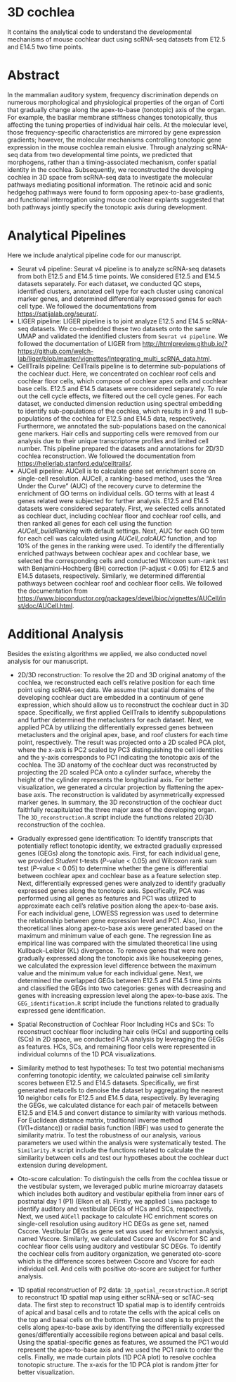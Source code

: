# 3D cochlea

It contains the analytical code to understand the developmental mechanisms of mouse cochlear duct using scRNA-seq datasets from E12.5 and E14.5 two time points. 

# Abstract
In the mammalian auditory system, frequency discrimination depends on numerous morphological and physiological properties of the organ of Corti that gradually change along the apex-to-base (tonotopic) axis of the organ. For example, the basilar membrane stiffness changes tonotopically, thus affecting the tuning properties of individual hair cells. At the molecular level, those frequency-specific characteristics are mirrored by gene expression gradients; however, the molecular mechanisms controlling tonotopic gene expression in the mouse cochlea remain elusive. Through analyzing scRNA-seq data from two developmental time points, we predicted that morphogens, rather than a timing-associated mechanism, confer spatial identity in the cochlea. Subsequently, we reconstructed the developing cochlea in 3D space from scRNA-seq data to investigate the molecular pathways mediating positional information. The retinoic acid and sonic hedgehog pathways were found to form opposing apex-to-base gradients, and functional interrogation using mouse cochlear explants suggested that both pathways jointly specify the tonotopic axis during development.

# Analytical Pipelines
Here we include analytical pipeline code for our manuscript.
* Seurat v4 pipeline: Seurat v4 pipeline is to analyze scRNA-seq datasets from both E12.5 and E14.5 time points. We considered E12.5 and E14.5 datasets separately. For each dataset, we conducted QC steps, identified clusters, annotated cell type for each cluster using canonical marker genes, and determined differentially expressed genes for each cell type. We followed the documentations from https://satijalab.org/seurat/.
* LIGER pipeline: LIGER pipeline is to joint analyze E12.5 and E14.5 scRNA-seq datasets. We co-embedded these two datasets onto the same UMAP and validated the identified clusters from `Seurat v4 pipeline`. We followed the documentation of LIGER from http://htmlpreview.github.io/?https://github.com/welch-lab/liger/blob/master/vignettes/Integrating_multi_scRNA_data.html. 
* CellTrails pipeline: CellTrails pipeline is to determine sub-populations of the cochlear duct. Here, we concentrated on cochlear roof cells and cochlear floor cells, which compose of cochlear apex cells and cochlear base cells. E12.5 and E14.5 datasets were considered separately. To rule out the cell cycle effects, we filtered out the cell cycle genes. For each dataset, we conducted dimension reduction using spectral embedding to identify sub-populations of the cochlea, which results in 9 and 11 sub-populations of the cochlea for E12.5 and E14.5 data, respectively. Furthermore, we annotated the sub-populations based on the canonical gene markers. Hair cells and supporting cells were removed from our analysis due to their unique transcriptome profiles and limited cell number. This pipeline prepared the datasets and annotations for 2D/3D cochlea reconstruction. We followed the documentation from https://hellerlab.stanford.edu/celltrails/. 
* AUCell pipeline: AUCell is to calculate gene set enrichment score on single-cell resolution. AUCell, a ranking-based method, uses the “Area Under the Curve” (AUC) of the recovery curve to determine the enrichment of GO terms on individual cells. GO terms with at least 4 genes related were subjected for further analysis. E12.5 and E14.5 datasets were considered separately. First, we selected cells annotated as cochlear duct, including cochlear floor and cochlear roof cells, and then ranked all genes for each cell using the function *AUCell_buildRanking* with default settings. Next, AUC for each GO term for each cell was calculated using *AUCell_calcAUC* function, and top 10% of the genes in the ranking were used. To identify the differentially enriched pathways between cochlear apex and cochlear base, we selected the corresponding cells and conducted Wilcoxon sum-rank test with Benjamini-Hochberg (BH) correction (*P*-adjust < 0.05) for E12.5 and E14.5 datasets, respectively. Similarly, we determined differential pathways between cochlear roof and cochlear floor cells. We followed the documentation from https://www.bioconductor.org/packages/devel/bioc/vignettes/AUCell/inst/doc/AUCell.html.


# Additional Analysis

Besides the existing algorithms we applied, we also conducted novel analysis for our manuscript. 
* 2D/3D reconstruction: To resolve the 2D and 3D original anatomy of the cochlea, we reconstructed each cell’s relative position for each time point using scRNA-seq data. We assume that spatial domains of the developing cochlear duct are embedded in a continuum of gene expression, which should allow us to reconstruct the cochlear duct in 3D space. Specifically, we first applied CellTrails to identify subpopulations and further determined the metaclusters for each dataset. Next, we applied PCA by utilizing the differentially expressed genes between metaclusters and the original apex, base, and roof clusters for each time point, respectively. The result was projected onto a 2D scaled PCA plot, where the x-axis is PC2 scaled by PC3 distinguishing the cell identities and the y-axis corresponds to PC1 indicating the tonotopic axis of the cochlea. The 3D anatomy of the cochlear duct was reconstructed by projecting the 2D scaled PCA onto a cylinder surface, whereby the height of the cylinder represents the longitudinal axis. For better visualization, we generated a circular projection by flattening the apex-base axis. The reconstruction is validated by asymmetrically expressed marker genes. In summary, the 3D reconstruction of the cochlear duct faithfully recapitulated the three major axes of the developing organ. The `3D_reconstruction.R` script include the functions related 2D/3D reconstruction of the cochlea. 

* Gradually expressed gene identification: To identify transcripts that potentially reflect tonotopic identity, we extracted gradually expressed genes (GEGs) along the tonotopic axis. First, for each individual gene, we provided *Student* t-tests (*P*-value < 0.05) and Wilcoxon rank sum test (*P*-value < 0.05) to determine whether the gene is differential between cochlear apex and cochlear base as a feature selection step. Next, differentially expressed genes were analyzed to identify gradually expressed genes along the tonotopic axis. Specifically, PCA was performed using all genes as features and PC1 was utilized to approximate each cell’s relative position along the apex-to-base axis. For each individual gene, LOWESS regression was used to determine the relationship between gene expression level and PC1. Also, linear theoretical lines along apex-to-base axis were generated based on the maximum and minimum value of each gene. The regression line as empirical line was compared with the simulated theoretical line using Kullback–Leibler (KL) divergence. To remove genes that were non-gradually expressed along the tonotopic axis like housekeeping genes, we calculated the expression level difference between the maximum value and the minimum value for each individual gene. Next, we determined the overlapped GEGs between E12.5 and E14.5 time points and classified the GEGs into two categories: genes with decreasing and genes with increasing expression level along the apex-to-base axis. The `GEG_identification.R` script include the functions related to gradually expressed gene identification.

* Spatial Reconstruction of Cochlear Floor Including HCs and SCs: To reconstruct cochlear floor including hair cells (HCs) and supporting cells (SCs) in 2D space, we conducted PCA analysis by leveraging the GEGs as features. HCs, SCs, and remaining floor cells were represented in individual columns of the 1D PCA visualizations.

* Similarity method to test hypotheses: To test two potential mechanisms conferring tonotopic identity, we calculated pairwise cell similarity scores between E12.5 and E14.5 datasets. Specifically, we first generated metacells to denoise the dataset by aggregating the nearest 10 neighbor cells for E12.5 and E14.5 data, respectively. By leveraging the GEGs, we calculated distance for each pair of metacells between E12.5 and E14.5 and convert distance to similarity with various methods. For Euclidean distance matrix, traditional inverse method (1/(1+distance)) or radial basis function (RBF) was used to generate the similarity matrix. To test the robustness of our analysis, various parameters we used within the analysis were systematically tested. The `Similarity.R` script include the functions related to calculate the similarity between cells and test our hypotheses about the cochlear duct extension during development. 

* Oto-score calculation: To distinguish the cells from the cochlea tissue or the vestibular system, we leveraged public murine microarray datasets which includes both auditory and vestibular epithelia from inner ears of postnatal day 1 (P1) (Elkon et al). Firstly, we applied `limma` package to identify auditory and vestibular DEGs of HCs and SCs, respectively. Next, we used `AUCell` package to calculate HC enrichment scores on single-cell resolution using auditory HC DEGs as gene set, named Cscore. Vestibular DEGs as gene set was used for enrichment analysis, named Vscore. Similarly, we calculated Cscore and Vscore for SC and cochlear floor cells using auditory and vestibular SC DEGs. To identify the cochlear cells from auditory organization, we generated oto-score which is the difference scores between Cscore and Vscore for each individual cell. And cells with positive oto-score are subject for further analysis.

* 1D spatial reconstruction of P2 data: `1D_spatial_reconstruction.R` script to reconstruct 1D spatial map using either scRNA-seq or scTAC-seq data. The first step to reconstruct 1D spatial map is to identify centroids of apical and basal cells and to rotate the cells with the apical cells on the top and basal cells on the bottom. The second step is to project the cells along apex-to-base axis by identifying the differentially expressed genes/differentially accessibile regions between apical and basal cells. Using the spatial-specific genes as features, we assumed the PC1 would represent the apex-to-base axis and we used the PC1 rank to order the cells. Finally, we made curtain plots (1D PCA plot) to resolve cochlea tonotopic structure. The x-axis for the 1D PCA plot is random jitter for better visualization.




